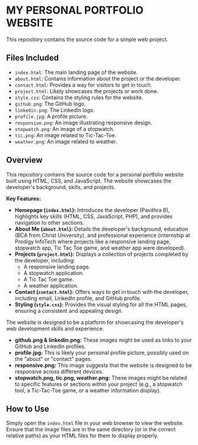 # MY PERSONAL PORTFOLIO WEBSITE

This repository contains the source code for a simple web project.

## Files Included

* `index.html`: The main landing page of the website.
* `about.html`: Contains information about the project or the developer.
* `contact.html`: Provides a way for visitors to get in touch.
* `project.html`: Likely showcases the projects or work done.
* `style.css`: Contains the styling rules for the website.
* `github.png`: The GitHub logo.
* `linkedin.png`: The LinkedIn logo.
* `profile.jpg`: A profile picture.
* `responsive.png`: An image illustrating responsive design.
* `stopwatch.png`: An image of a stopwatch.
* `tic.png`: An image related to Tic-Tac-Toe.
* `weather.png`: An image related to weather.



## Overview

This repository contains the source code for a personal portfolio website built using HTML, CSS, and JavaScript. The website showcases the developer's background, skills, and projects.

**Key Features:**

* **Homepage (`index.html`):** Introduces the developer (Pavithra B), highlights key skills (HTML, CSS, JavaScript, PHP), and provides navigation to other sections.
* **About Me (`about.html`):** Details the developer's background, education (BCA from Christ University), and professional experience (internship at Prodigy InfoTech where projects like a responsive landing page, stopwatch app, Tic Tac Toe game, and weather app were developed).
* **Projects (`project.html`):** Displays a collection of projects completed by the developer, including:
    * A responsive landing page.
    * A stopwatch application.
    * A Tic Tac Toe game.
    * A weather application.
* **Contact (`contact.html`):** Offers ways to get in touch with the developer, including email, LinkedIn profile, and GitHub profile.
* **Styling (`style.css`):** Provides the visual styling for all the HTML pages, ensuring a consistent and appealing design.

The website is designed to be a platform for showcasing the developer's web development skills and experience.


* **github.png & linkedin.png:** These images might be used as links to your GitHub and LinkedIn profiles.
* **profile.jpg:** This is likely your personal profile picture, possibly used on the "about" or "contact" pages.
* **responsive.png:** This image suggests that the website is designed to be responsive across different devices.
* **stopwatch.png, tic.png, weather.png:** These images might be related to specific features or sections within your project (e.g., a stopwatch tool, a Tic-Tac-Toe game, or a weather information display).

## How to Use


Simply open the `index.html` file in your web browser to view the website. Ensure that the image files are in the same directory (or in the correct relative paths) as your HTML files for them to display properly.

